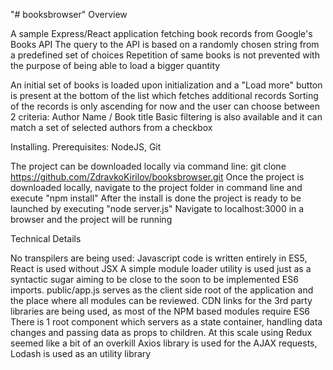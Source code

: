 "# booksbrowser"
Overview

A sample Express/React application fetching book records from Google's Books API
The query to the API is based on a randomly chosen string from a predefined set of choices
Repetition of same books is not prevented with the purpose of being able to load a bigger quantity

An initial set of books is loaded upon initialization and a "Load more" button is present at the bottom of the list which fetches additional records
Sorting of the records is only ascending for now and the user can choose between 2 criteria: Author Name / Book title
Basic filtering is also available and it can match a set of selected authors from a checkbox


Installing. Prerequisites: NodeJS, Git


The project can be downloaded locally via command line: git clone https://github.com/ZdravkoKirilov/booksbrowser.git
Once the project is downloaded locally, navigate to the project folder in command line and execute "npm install"
After the install is done the project is ready to be launched by executing "node server.js"
Navigate to localhost:3000 in a browser and the project will be running


Technical Details

No transpilers are being used: Javascript code is written entirely in ES5, React is used without JSX
A simple module loader utility is used just as a syntactic sugar aiming to be close to the soon to be implemented ES6 imports. public/app.js serves as the client side root of the application and the place where all modules can be reviewed. CDN links for the 3rd party libraries are being used, as most of the NPM based modules require ES6
There is 1 root component which servers as a state container, handling data changes and passing data as props to children. At this scale using Redux seemed like a bit of an overkill
Axios library is used for the AJAX requests, Lodash is used as an utility library
